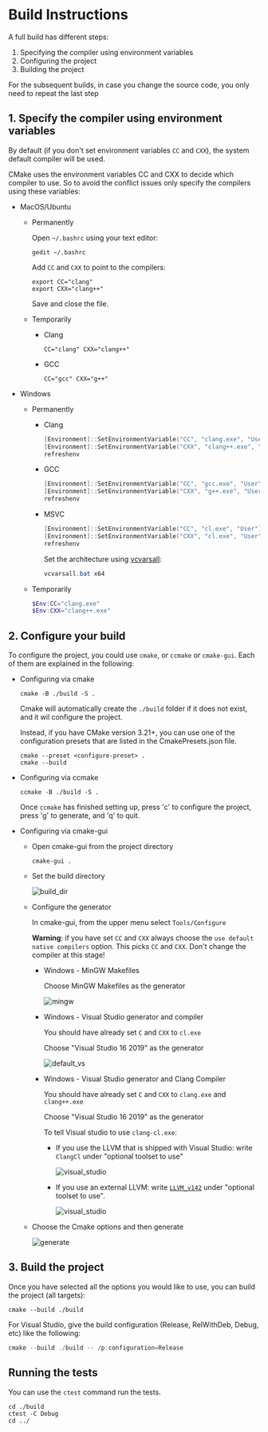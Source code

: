 # Build Instructions

A full build has different steps:

1. Specifying the compiler using environment variables
2. Configuring the project
3. Building the project

For the subsequent builds, in case you change the source code, you only need to repeat the last step

## 1. Specify the compiler using environment variables

By default (if you don't set environment variables `CC` and `CXX`),
the system default compiler will be used.

CMake uses the environment variables CC and CXX to decide which compiler to use.
So to avoid the conflict issues only specify the compilers using these variables:

- MacOS/Ubuntu

  - Permanently

    Open `~/.bashrc` using your text editor:

    ```shell
    gedit ~/.bashrc
    ```

    Add `CC` and `CXX` to point to the compilers:

    ```shell
    export CC="clang"
    export CXX="clang++"
    ```

    Save and close the file.

  - Temporarily

    - Clang

      ```shell
      CC="clang" CXX="clang++"
      ```

    - GCC

      ```shell
      CC="gcc" CXX="g++"
      ```

- Windows

  - Permanently

    - Clang

      ```powershell
      [Environment]::SetEnvironmentVariable("CC", "clang.exe", "User")
      [Environment]::SetEnvironmentVariable("CXX", "clang++.exe", "User")
      refreshenv
      ```

    - GCC

      ```powershell
      [Environment]::SetEnvironmentVariable("CC", "gcc.exe", "User")
      [Environment]::SetEnvironmentVariable("CXX", "g++.exe", "User")
      refreshenv
      ```

    - MSVC

      ```powershell
      [Environment]::SetEnvironmentVariable("CC", "cl.exe", "User")
      [Environment]::SetEnvironmentVariable("CXX", "cl.exe", "User")
      refreshenv
      ```

      Set the architecture using [vcvarsall](https://docs.microsoft.com/en-us/cpp/build/building-on-the-command-line?view=vs-2019#vcvarsall-syntax):

      ```powershell
      vcvarsall.bat x64
      ```

  - Temporarily

    ```powershell
    $Env:CC="clang.exe"
    $Env:CXX="clang++.exe"
    ```

## 2. Configure your build

To configure the project, you could use `cmake`, or `ccmake` or `cmake-gui`.
Each of them are explained in the following:

- Configuring via cmake

  ```shell
  cmake -B ./build -S .
  ```

  Cmake will automatically create the `./build` folder if it does not exist, and it wil configure the project.

  Instead, if you have CMake version 3.21+, you can use one of the configuration presets that are listed in the CmakePresets.json file.

  ```shell
  cmake --preset <configure-preset> .
  cmake --build
  ```

- Configuring via ccmake

  ```shell
  ccmake -B ./build -S .
  ```

  Once `ccmake` has finished setting up, press 'c' to configure the project,
  press 'g' to generate, and 'q' to quit.

- Configuring via cmake-gui

  - Open cmake-gui from the project directory

    ```shell
    cmake-gui .
    ```

  - Set the build directory

    ![build_dir](https://user-images.githubusercontent.com/16418197/82524586-fa48e380-9af4-11ea-8514-4e18a063d8eb.jpg)

  - Configure the generator

    In cmake-gui, from the upper menu select `Tools/Configure`

    **Warning**: if you have set `CC` and `CXX` always choose the `use default native compilers` option.
    This picks `CC` and `CXX`. Don't change the compiler at this stage!

    - Windows - MinGW Makefiles

      Choose MinGW Makefiles as the generator

      ![mingw](https://user-images.githubusercontent.com/16418197/82769479-616ade80-9dfa-11ea-899e-3a8c31d43032.png)

    - Windows - Visual Studio generator and compiler

      You should have already set `C` and `CXX` to `cl.exe`

      Choose "Visual Studio 16 2019" as the generator

      ![default_vs](https://user-images.githubusercontent.com/16418197/82524696-32502680-9af5-11ea-9697-a42000e900a6.jpg)

    - Windows - Visual Studio generator and Clang Compiler

      You should have already set `C` and `CXX` to `clang.exe` and `clang++.exe`

      Choose "Visual Studio 16 2019" as the generator

      To tell Visual studio to use `clang-cl.exe`:

      - If you use the LLVM that is shipped with Visual Studio: write `ClangCl` under "optional toolset to use"

        ![visual_studio](https://user-images.githubusercontent.com/16418197/82781142-ae60ac00-9e1e-11ea-8c77-222b005a8f7e.png)

      - If you use an external LLVM: write [`LLVM_v142`](https://github.com/zufuliu/llvm-utils#llvm-for-visual-studio-2017-and-2019) under "optional toolset to use".

        ![visual_studio](https://user-images.githubusercontent.com/16418197/82769558-b3136900-9dfa-11ea-9f73-02ab8f9b0ca4.png)

  - Choose the Cmake options and then generate

    ![generate](https://user-images.githubusercontent.com/16418197/82781591-c97feb80-9e1f-11ea-86c8-f2748b96f516.png)

## 3. Build the project

Once you have selected all the options you would like to use,
you can build the project (all targets):

```shell
cmake --build ./build
```

For Visual Studio, give the build configuration
(Release, RelWithDeb, Debug, etc) like the following:

```powershell
cmake --build ./build -- /p:configuration=Release
```

## Running the tests

You can use the `ctest` command run the tests.

```shell
cd ./build
ctest -C Debug
cd ../
```
